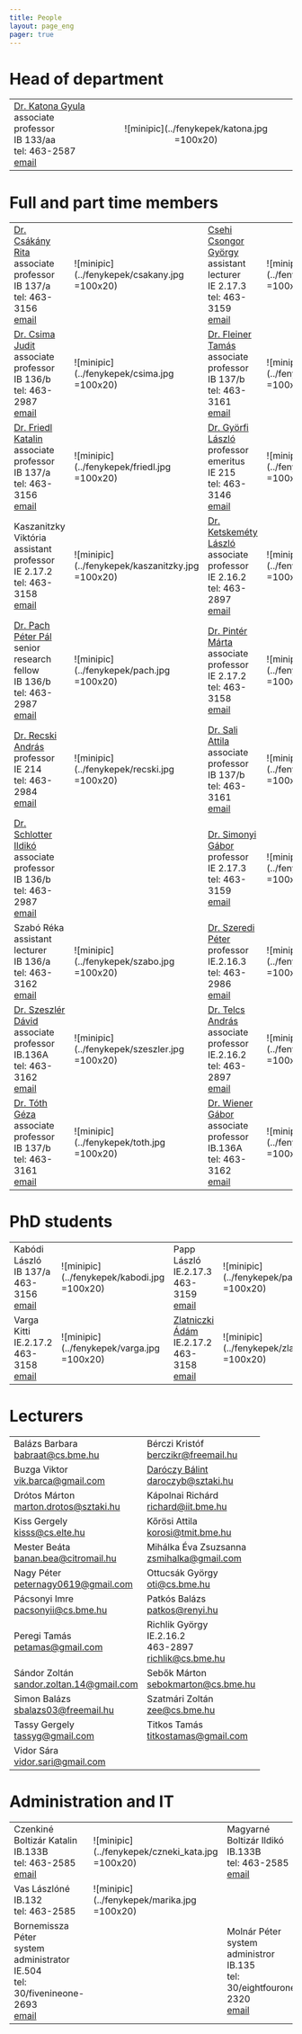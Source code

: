 ```yaml
---
title: People
layout: page_eng 
pager: true 
---
```


Head of department
=============

|               |               |
| ------------- |:-------------:| 
|[Dr. Katona Gyula](http://www.cs.bme.hu/~kiskat/enghomepage.html)<br> associate professor<br>IB 133/aa <br> tel: 463-2587<br>[email](mailto:kiskat@cs.bme.hu)  |  ![minipic](../fenykepek/katona.jpg =100x20)| 


Full and part time members
==========================

|               |               |               |               | 
| ------------- |---------------| ------------- |---------------|
|[Dr. Csákány Rita](http://www.cs.bme.hu/~csakany/indexen)	<br> associate professor		<br>IB 137/a 	<br> tel: 463-3156<br>[email](mailto:csakany@cs.bme.hu)	|![minipic](../fenykepek/csakany.jpg =100x20)| [Csehi Csongor György](http://www.cs.bme.hu/~cscsgy/indexeng)	<br> assistant lecturer <br>IE 2.17.3 	<br> tel: 463-3159<br>[email](mailto:cscsgy@cs.bme.hu)	|![minipic](../fenykepek/csehi.jpg =100x20)| 
|[Dr. Csima Judit](http://www.cs.bme.hu/~csima/indexen.html)		<br> associate professor		<br>IB 136/b 	<br> tel: 463-2987<br>[email](mailto:csima@cs.bme.hu)  	|![minipic](../fenykepek/csima.jpg =100x20)  | [Dr. Fleiner Tamás](http://www.cs.bme.hu/~fleiner/indexeng.html)		<br> associate professor 	<br>IB 137/b 	<br> tel: 463-3161<br>[email](mailto:fleiner@cs.bme.hu)	|![minipic](../fenykepek/fleiner.jpg =100x20)| 
|[Dr. Friedl Katalin](http://www.cs.bme.hu/~friedl/indexen.html)	<br> associate professor		<br>IB 137/a 	<br> tel: 463-3156<br>[email](mailto:friedl@cs.bme.hu) 	|![minipic](../fenykepek/friedl.jpg =100x20)| [Dr. Györfi László](http://www.cs.bme.hu/~gyorfi/indexen.html)		<br> professor emeritus <br>IE 215 		<br> tel: 463-3146<br>[email](mailto:gyorfi@cs.bme.hu)	| ![minipic](../fenykepek/gyorfi.jpg =100x20) |		
|Kaszanitzky Viktória  											<br> assistant professor <br>IE 2.17.2 	<br> tel: 463-3158<br>[email](mailto:kaszanitzky@cs.bme.hu) |![minipic](../fenykepek/kaszanitzky.jpg =100x20)| [Dr. Ketskeméty László](http://www.cs.bme.hu/~kela/indeng.html)<br> associate professor		<br>IE 2.16.2 	<br> tel: 463-2897<br>[email](mailto:kela@cs.bme.hu)  	|![minipic](../fenykepek/ketskemety.jpg =100x20)| 
|[Dr. Pach Péter Pál ](http://www.cs.bme.hu/~ppp/indexen.html)		<br> senior research fellow <br>IB 136/b 	<br> tel: 463-2987<br>[email](mailto:ppp@cs.bme.hu)		| ![minipic](../fenykepek/pach.jpg =100x20)| [Dr. Pintér Márta](http://www.cs.bme.hu/~marti/indexen)	<br> associate professor		<br>IE 2.17.2 	<br> tel: 463-3158<br>[email](mailto:marti@cs.bme.hu) 	|![minipic](../fenykepek/pinter.jpg =100x20)							|				
| [Dr. Recski András](http://www.cs.bme.hu/~recski)		<br> professor	<br>IE 214 		<br> tel: 463-2984<br>[email](mailto:recski@cs.bme.hu)	|![minipic](../fenykepek/recski.jpg =100x20)| [Dr. Sali Attila](http://www.cs.bme.hu/~sali)		<br> associate professor		<br>IB 137/b	<br> tel: 463-3161<br>[email](mailto:sali@renyi.hu)   	|![minipic](../fenykepek/sali.jpg =100x20)	| 
| [Dr. Schlotter Ildikó](http://www.cs.bme.hu/~ildi)		<br> associate professor	<br>IB 136/b 	<br> tel: 463-2987<br>[email](mailto:ildi@cs.bme.hu)	| 									   |[Dr. Simonyi Gábor](http://www.cs.bme.hu/~simonyi)	<br> professor			<br>IE 2.17.3	<br> tel: 463-3159<br>[email](mailto:simonyi@renyi.hu)  |![minipic](../fenykepek/simonyi.jpg =100x20)| 
|Szabó Réka 											<br> assistant lecturer <br>IB 136/a 	<br> tel: 463-3162<br>[email](mailto:szabo@cs.bme.hu)	|	 ![minipic](../fenykepek/szabo.jpg =100x20)						   | [Dr. Szeredi Péter](http://www.cs.bme.hu/~szeredi/english/index.html)	<br>  professor	<br>IE.2.16.3	<br> tel: 463-2986<br>[email](mailto:szeredi@cs.bme.hu) |	![minipic](../fenykepek/szeredi.jpg =100x20)| 
|[Dr. Szeszlér Dávid](http://www.cs.bme.hu/~szeszler/index_eng.html) 	<br> associate professor	<br>IB.136A		<br> tel: 463-3162<br>[email](mailto:szeszler@cs.bme.hu)|![minipic](../fenykepek/szeszler.jpg =100x20)| [Dr. Telcs András](http://www.cs.bme.hu/~telcs)	<br> associate professor		<br>IE.2.16.2	<br> tel: 463-2897<br>[email](mailto:telcs@cs.bme.hu)  	|![minipic](../fenykepek/telcs.jpg =100x20)  | 
|[Dr. Tóth Géza](http://www.cs.bme.hu/~geza/english.html)			<br> associate professor	<br>IB 137/b	<br> tel: 463-3161<br>[email](mailto:geza@renyi.hu)		|![minipic](../fenykepek/toth.jpg =100x20)|[Dr. Wiener Gábor](http://www.cs.bme.hu/~wiener/indexeng.html)	<br> associate professor		<br>IB.136A		<br> tel: 463-3162<br>[email](mailto:wiener@cs.bme.hu) 	|![minipic](../fenykepek/wiener.jpg =100x20) |


PhD students
==============

|               |               |               |               |
| ------------- |---------------| ------------- |---------------| 
|Kabódi László  <br> IB 137/a  <br> 463-3156 <br> [email](mailto:kabodil@gmail.com) | ![minipic](../fenykepek/kabodi.jpg =100x20) | Papp László	<br> IE.2.17.3 <br>	463-3159 <br> [email](mailto:lazsa@gmail.com)	| ![minipic](../fenykepek/papp.jpg =100x20)| 
|Varga Kitti 	<br> IE.2.17.2 <br>	463-3158 <br> [email](mailto:vkitti@cs.bme.hu)	| ![minipic](../fenykepek/varga.jpg =100x20)  | [Zlatniczki Ádám](http://cs.bme.hu/~adam.zlatniczki/index.php?page=home&lang=en)  <br> IE.2.17.2 <br>	463-3158 <br>[email](mailto:adam.zlatniczki@cs.bme.hu)	| ![minipic](../fenykepek/zlatniczki.jpg =100x20)| | |

Lecturers
==================

|               |               |
| ------------- |---------------| 
| Balázs Barbara	 	 	<br> babraat@cs.bme.hu | Bérczi Kristóf	 	 	 	<br> berczikr@freemail.hu |
| Buzga Viktor	 	 	 	<br> vik.barca@gmail.com |  [Daróczy Bálint](http://www.cs.bme.hu/~daroczyb)	 	 	 	<br> daroczyb@sztaki.hu |
| Drótos Márton	 	 	 	<br>marton.drotos@sztaki.hu | Kápolnai Richárd	 	 	<br> richard@iit.bme.hu | 
| Kiss Gergely	 	 	 	    <br> kisss@cs.elte.hu | Kőrösi Attila	 	 	 	<br> korosi@tmit.bme.hu | 
| Mester Beáta	 	 	 	    <br>  banan.bea@citromail.hu | Mihálka Éva Zsuzsanna	 	<br> zsmihalka@gmail.com | 
| Nagy Péter	 	 	 	    <br> peternagy0619@gmail.com | Ottucsák György	        <br> oti@cs.bme.hu | 
| Pácsonyi Imre	 	 	 	    <br> pacsonyii@cs.bme.hu |  Patkós Balázs	 	 	 	<br> patkos@renyi.hu | 
| Peregi Tamás	 	 	 	    <br> petamas@gmail.com | Richlik György	 		<br> IE.2.16.2	<br> 463-2897	<br> richlik@cs.bme.hu |  
| Sándor Zoltán	 	 	 	<br> sandor.zoltan.14@gmail.com | Sebők Márton	 	 	 	<br> sebokmarton@cs.bme.hu | 
| Simon Balázs	 	 	 	<br> sbalazs03@freemail.hu |  Szatmári Zoltán	  	 	<br> zee@cs.bme.hu | 
| Tassy Gergely	 	 	 	<br> tassyg@gmail.com | Titkos Tamás	 	 	 	<br> titkostamas@gmail.com | 
| Vidor Sára	 	 	 	<br> vidor.sari@gmail.com |

Administration and IT
==============================

|               |               |                |               |
| ------------- |---------------|  ------------- |---------------| 
|Czenkiné Boltizár Katalin	 	<br> IB.133B <br>	tel: 463-2585	<br> [email](mailto:czenki@cs.bme.hu) |![minipic](../fenykepek/czneki_kata.jpg =100x20)| Magyarné Boltizár Ildikó	 	<br> IB.133B <br>	tel: 463-2585	<br> [email](mailto:boltizar@cs.bme.hu) | ![minipic](../fenykepek/boltizar.jpg =100x20)|
|Vas Lászlóné	 	<br> IB.132 <br>	tel: 463-2585 | ![minipic](../fenykepek/marika.jpg =100x20) | | |
|Bornemissza Péter	 	<br> system administrator <br> IE.504 <br>	tel: 30/fivenineone-2693	<br> [email](mailto:bornemissza.peter@cs.bme.hu) | |Molnár Péter	 	<br> system administror<br> IB.135  <br>	tel: 30/eightfourone-2320	<br> [email](mailto:mpeter@cs.bme.hu) | |
